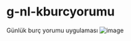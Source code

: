 # g-nl-kburcyorumu
Günlük burç yorumu uygulaması
![image](https://user-images.githubusercontent.com/83537794/226108593-3813be92-ac30-4f35-bbdc-be022565fabc.png)
